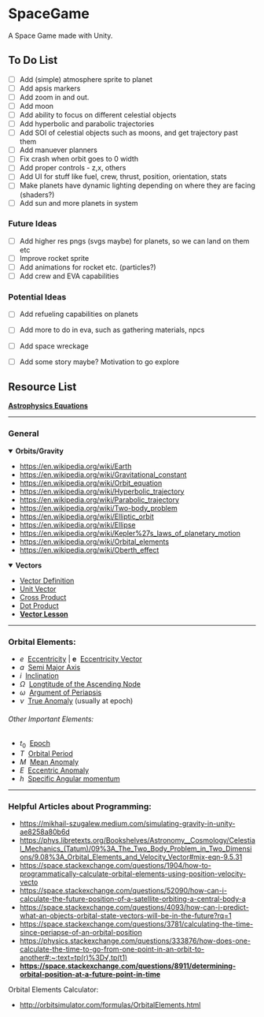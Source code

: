 # SpaceGame
A Space Game made with Unity.

## To Do List
- [ ] Add (simple) atmosphere sprite to planet
- [ ] Add apsis markers
- [ ] Add zoom in and out.
- [ ] Add moon
- [ ] Add ability to focus on different celestial objects
- [ ] Add hyperbolic and parabolic trajectories
- [ ] Add SOI of celestial objects such as moons, and get trajectory past them
- [ ] Add manuever planners
- [ ] Fix crash when orbit goes to 0 width
- [ ] Add proper controls - z,x, others
- [ ] Add UI for stuff like fuel, crew, thrust, position, orientation, stats
- [ ] Make planets have dynamic lighting depending on where they are facing (shaders?)
- [ ] Add sun and more planets in system

### Future Ideas
- [ ] Add higher res pngs (svgs maybe) for planets, so we can land on them etc
- [ ] Improve rocket sprite
- [ ] Add animations for rocket etc. (particles?)
- [ ] Add crew and EVA capabilities

### Potential Ideas
- [ ] Add refueling capabilities on planets
- [ ] Add more to do in eva, such as gathering materials, npcs
- [ ] Add space wreckage
- [ ] Add some story maybe? Motivation to go explore


## Resource List

**[Astrophysics Equations](https://static1.squarespace.com/static/54b38552e4b055a31e5e3e47/t/5b5c071970a6addd33a8a85c/1532757806053/ultimate-astrophysics-cheat-sheet_1-0.pdf)**
___
### General

<details open>
  
**<summary>Orbits/Gravity</summary>**
  
* https://en.wikipedia.org/wiki/Earth
* https://en.wikipedia.org/wiki/Gravitational_constant
* https://en.wikipedia.org/wiki/Orbit_equation
* https://en.wikipedia.org/wiki/Hyperbolic_trajectory
* https://en.wikipedia.org/wiki/Parabolic_trajectory
* https://en.wikipedia.org/wiki/Two-body_problem
* https://en.wikipedia.org/wiki/Elliptic_orbit
* https://en.wikipedia.org/wiki/Ellipse
* https://en.wikipedia.org/wiki/Kepler%27s_laws_of_planetary_motion
* https://en.wikipedia.org/wiki/Orbital_elements
* https://en.wikipedia.org/wiki/Oberth_effect
</details>

<details open>
  
**<summary>Vectors</summary>**

* [Vector Definition](https://en.wikipedia.org/wiki/Vector_(mathematics_and_physics))
* [Unit Vector](https://en.wikipedia.org/wiki/Unit_vector)
* [Cross Product](https://en.wikipedia.org/wiki/Cross_product)
* [Dot Product](https://en.wikipedia.org/wiki/Dot_product)
* **[Vector Lesson](http://physics.bu.edu/~redner/211-sp06/class03/comp_vectors.html)**
</details>


___
### Orbital Elements:
* $e$&nbsp;&nbsp;[Eccentricity](https://en.wikipedia.org/wiki/Orbital_eccentricity) | $\textbf{e}$&nbsp;&nbsp;[Eccentricity Vector](https://en.wikipedia.org/wiki/Eccentricity_vector)
* $a$&nbsp;&nbsp;[Semi Major Axis](https://en.wikipedia.org/wiki/Semi-major_and_semi-minor_axes)
* $i$&nbsp;&nbsp;[Inclination](https://en.wikipedia.org/wiki/Orbital_inclination)
* $Ω$&nbsp;&nbsp;[Longtitude of the Ascending Node](https://en.wikipedia.org/wiki/Longitude_of_the_ascending_node)
* $ω$&nbsp;&nbsp;[Argument of Periapsis](https://en.wikipedia.org/wiki/Argument_of_periapsis)
* $ν$&nbsp;&nbsp;[True Anomaly](https://en.wikipedia.org/wiki/True_anomaly) (usually at epoch)

###### Other Important Elements:
* $t_0$&nbsp;&nbsp;[Epoch](https://en.wikipedia.org/wiki/Epoch_(astronomy))
* $T$&nbsp;&nbsp;[Orbital Period](https://en.wikipedia.org/wiki/Orbital_period)
* $M$&nbsp;&nbsp;[Mean Anomaly](https://en.wikipedia.org/wiki/Mean_anomaly)
* $E$&nbsp;&nbsp;[Eccentric Anomaly](https://en.wikipedia.org/wiki/Eccentric_anomaly)
* $h$&nbsp;&nbsp;[Specific Angular momentum](https://en.wikipedia.org/wiki/Specific_angular_momentum)

___

### Helpful Articles about Programming:
* https://mikhail-szugalew.medium.com/simulating-gravity-in-unity-ae8258a80b6d
* https://phys.libretexts.org/Bookshelves/Astronomy__Cosmology/Celestial_Mechanics_(Tatum)/09%3A_The_Two_Body_Problem_in_Two_Dimensions/9.08%3A_Orbital_Elements_and_Velocity_Vector#mjx-eqn-9.5.31
* https://space.stackexchange.com/questions/1904/how-to-programmatically-calculate-orbital-elements-using-position-velocity-vecto
* https://space.stackexchange.com/questions/52090/how-can-i-calculate-the-future-position-of-a-satellite-orbiting-a-central-body-a
* https://space.stackexchange.com/questions/4093/how-can-i-predict-what-an-objects-orbital-state-vectors-will-be-in-the-future?rq=1
* https://space.stackexchange.com/questions/3781/calculating-the-time-since-periapse-of-an-orbital-position
* https://physics.stackexchange.com/questions/333876/how-does-one-calculate-the-time-to-go-from-one-point-in-an-orbit-to-another#:~:text=tp(r)%3D√,tp(t1)
* **https://space.stackexchange.com/questions/8911/determining-orbital-position-at-a-future-point-in-time**

Orbital Elements Calculator:
* http://orbitsimulator.com/formulas/OrbitalElements.html
